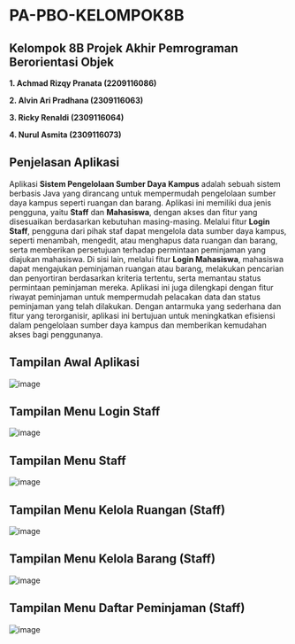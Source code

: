 # PA-PBO-KELOMPOK8B

## Kelompok 8B Projek Akhir Pemrograman Berorientasi Objek

**1.	Achmad Rizqy Pranata (2209116086)**

**2.	Alvin Ari Pradhana (2309116063)**

**3.	Ricky Renaldi (2309116064)**

**4.	Nurul Asmita (2309116073)**

## Penjelasan Aplikasi

Aplikasi **Sistem Pengelolaan Sumber Daya Kampus** adalah sebuah sistem berbasis Java yang dirancang untuk mempermudah pengelolaan sumber daya kampus seperti ruangan dan barang. Aplikasi ini memiliki dua jenis pengguna, yaitu **Staff** dan **Mahasiswa**, dengan akses dan fitur yang disesuaikan berdasarkan kebutuhan masing-masing. Melalui fitur **Login Staff**, pengguna dari pihak staf dapat mengelola data sumber daya kampus, seperti menambah, mengedit, atau menghapus data ruangan dan barang, serta memberikan persetujuan terhadap permintaan peminjaman yang diajukan mahasiswa. Di sisi lain, melalui fitur **Login Mahasiswa**, mahasiswa dapat mengajukan peminjaman ruangan atau barang, melakukan pencarian dan penyortiran berdasarkan kriteria tertentu, serta memantau status permintaan peminjaman mereka. Aplikasi ini juga dilengkapi dengan fitur riwayat peminjaman untuk mempermudah pelacakan data dan status peminjaman yang telah dilakukan. Dengan antarmuka yang sederhana dan fitur yang terorganisir, aplikasi ini bertujuan untuk meningkatkan efisiensi dalam pengelolaan sumber daya kampus dan memberikan kemudahan akses bagi penggunanya.

## Tampilan Awal Aplikasi

![image](https://github.com/user-attachments/assets/7e315733-e581-4b0a-8b59-5f7c69c37d8d)

## Tampilan Menu Login Staff

![image](https://github.com/user-attachments/assets/2f264513-f3d0-44f5-b625-b79581dcd6f8)

## Tampilan Menu Staff

![image](https://github.com/user-attachments/assets/bcfd58b8-acdf-41ba-acee-fd96a6be88a6)

## Tampilan Menu Kelola Ruangan (Staff)

![image](https://github.com/user-attachments/assets/9377ccc0-1e78-44e1-b568-c87fd4af88fb)

## Tampilan Menu Kelola Barang (Staff)

![image](https://github.com/user-attachments/assets/8103ad63-9a44-44b7-8811-2cb7a6d009ef)

## Tampilan Menu Daftar Peminjaman (Staff)

![image](https://github.com/user-attachments/assets/e7ddbdc1-2ef7-4f30-957b-7ca1b76f2455)
















